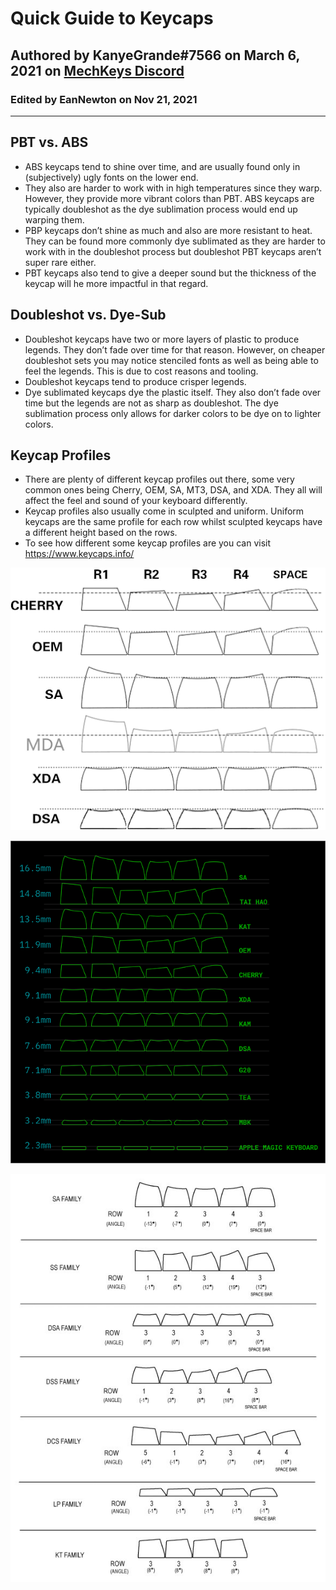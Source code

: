 # **Quick Guide to Keycaps**

## Authored by KanyeGrande#7566 on March 6, 2021 on [MechKeys Discord](https://discord.gg/mechkeys)

### Edited by EanNewton on Nov 21, 2021

---

## **PBT vs. ABS**

- ABS keycaps tend to shine over time, and are usually found only in (subjectively) ugly fonts on the lower end. 
- They also are harder to work with in high temperatures since they warp. However, they provide more vibrant colors than PBT. ABS keycaps are typically doubleshot as the dye sublimation process would end up warping them.  
- PBP keycaps don’t shine as much and also are more resistant to heat. They can be found more commonly dye sublimated as they are harder to work with in the doubleshot process but doubleshot PBT keycaps aren’t super rare either. 
- PBT keycaps also tend to give a deeper sound but the thickness of the keycap will he more impactful in that regard.   

## **Doubleshot vs. Dye-Sub** 

- Doubleshot keycaps have two or more layers of plastic to produce legends. They don’t fade over time for that reason. However, on cheaper doubleshot sets you may notice stenciled fonts as well as being able to feel the legends. This is due to cost reasons and tooling. 
- Doubleshot keycaps tend to produce crisper legends. 
- Dye sublimated keycaps dye the plastic itself. They also don’t fade over time but the legends are not as sharp as doubleshot. The dye sublimation process only allows for darker colors to be dye on to lighter colors. 

## **Keycap Profiles** 

- There are plenty of different keycap profiles out there, some very common ones being Cherry, OEM, SA, MT3, DSA, and XDA. They all will affect the feel and sound of your keyboard differently.  
- Keycap profiles also usually come in sculpted and uniform. Uniform keycaps are the same profile for each row whilst sculpted keycaps have a different height based on the rows. 
- To see how different some keycap profiles are you can visit https://www.keycaps.info/

![](https://github.com/EanNewton/Awesome-Keebs/blob/main/images/keycap-profiles.png)

![](https://github.com/EanNewton/Awesome-Keebs/blob/main/images/keycap%20profiles%201.png)

![keycap profiles](https://github.com/EanNewton/Awesome-Keebs/blob/main/images/keycap%20profiles.jpg)
